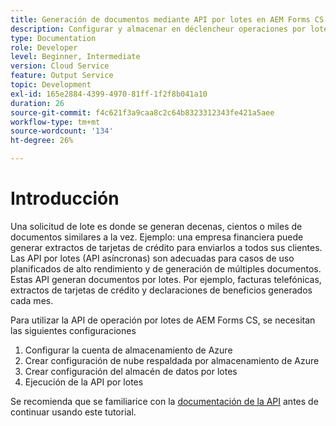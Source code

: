 ```yaml
---
title: Generación de documentos mediante API por lotes en AEM Forms CS
description: Configurar y almacenar en déclencheur operaciones por lotes para generar documentos.
type: Documentation
role: Developer
level: Beginner, Intermediate
version: Cloud Service
feature: Output Service
topic: Development
exl-id: 165e2884-4399-4970-81ff-1f2f8b041a10
duration: 26
source-git-commit: f4c621f3a9caa8c2c64b8323312343fe421a5aee
workflow-type: tm+mt
source-wordcount: '134'
ht-degree: 26%

---
```


# Introducción

Una solicitud de lote es donde se generan decenas, cientos o miles de documentos similares a la vez. Ejemplo: una empresa financiera puede generar extractos de tarjetas de crédito para enviarlos a todos sus clientes.
Las API por lotes (API asíncronas) son adecuadas para casos de uso planificados de alto rendimiento y de generación de múltiples documentos. Estas API generan documentos por lotes. Por ejemplo, facturas telefónicas, extractos de tarjetas de crédito y declaraciones de beneficios generados cada mes.

Para utilizar la API de operación por lotes de AEM Forms CS, se necesitan las siguientes configuraciones

1. Configurar la cuenta de almacenamiento de Azure
1. Crear configuración de nube respaldada por almacenamiento de Azure
1. Crear configuración del almacén de datos por lotes
1. Ejecución de la API por lotes

Se recomienda que se familiarice con la [documentación de la API](https://experienceleague.adobe.com/docs/experience-manager-cloud-service/assets/batch-api.yaml?lang=en) antes de continuar usando este tutorial.
